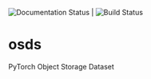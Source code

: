 ![Documentation Status](https://readthedocs.org/projects/osds/badge/?version=latest)      |          ![Build Status](https://travis-ci.com/Laay/osds.svg?branch=master)




# osds
PyTorch Object Storage Dataset

